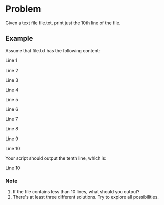 # Problem

Given a text file file.txt, print just the 10th line of the file.

## Example

Assume that file.txt has the following content:

Line 1

Line 2

Line 3

Line 4

Line 5

Line 6

Line 7

Line 8

Line 9

Line 10

Your script should output the tenth line, which is:

Line 10

### Note

1. If the file contains less than 10 lines, what should you output?
2. There's at least three different solutions. Try to explore all possibilities.

